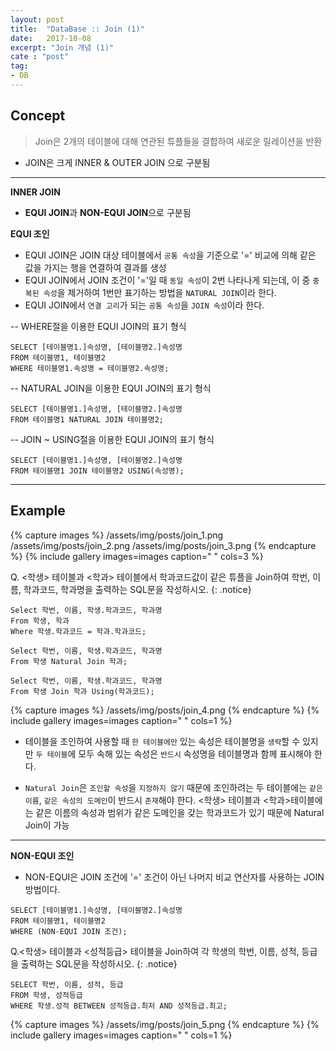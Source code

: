 ```yaml
---
layout: post
title:  "DataBase :: Join (1)"
date:   2017-10-08
excerpt: "Join 개념 (1)"
cate : "post"
tag:
- DB
---
```


## Concept

> Join은 2개의 테이블에 대해 연관된 튜플들을 결합하여 새로운 릴레이션을 반환

* JOIN은 크게 INNER & OUTER JOIN 으로 구분됨 

---

**INNER JOIN**

* **EQUI JOIN**과 **NON-EQUI JOIN**으로 구분됨 

**EQUI 조인**
* EQUI JOIN은 JOIN 대상 테이블에서 `공통 속성`을 기준으로 '=' 비교에 의해 같은 값을 가지는 행을 연결하여 결과를 생성
* EQUI JOIN에서 JOIN 조건이 '='일 때 `동일 속성`이 2번 나타나게 되는데, 이 중 `중복된 속성`을 제거하여 1번만 표기하는 방법을  `NATURAL JOIN`이라 한다.
* EQUI JOIN에서 `연결 고리`가 되는 `공통 속성`을 `JOIN 속성`이라 한다.


-- WHERE절을 이용한 EQUI JOIN의 표기 형식
 ```
SELECT [테이블명1.]속성명, [테이블명2.]속성명
FROM 테이블명1, 테이블명2
WHERE 테이블명1.속성명 = 테이블명2.속성명;
```    


-- NATURAL JOIN을 이용한 EQUI JOIN의 표기 형식
```
SELECT [테이블명1.]속성명, [테이블명2.]속성명
FROM 테이블명1 NATURAL JOIN 테이블명2;
```    

-- JOIN ~ USING절을 이용한 EQUI JOIN의 표기 형식
```
SELECT [테이블명1.]속성명, [테이블명2.]속성명
FROM 테이블명1 JOIN 테이블명2 USING(속성명);
```    
---

## Example

{% capture images %}
    /assets/img/posts/join_1.png
    /assets/img/posts/join_2.png
    /assets/img/posts/join_3.png 
{% endcapture %}
{% include gallery images=images caption=" " cols=3 %}

 Q. <학생> 테이블과 <학과> 테이블에서 학과코드값이 같은 튜플을 Join하여 학번, 이름, 학과코드, 학과명을 출력하는 SQL문을 작성하시오.
{: .notice}


```    
Select 학번, 이름, 학생.학과코드, 학과명
From 학생, 학과
Where 학생.학과코드 = 학과.학과코드;
```    

```    
Select 학번, 이름, 학생.학과코드, 학과명
From 학생 Natural Join 학과;
```    

```    
Select 학번, 이름, 학생.학과코드, 학과명
From 학생 Join 학과 Using(학과코드);
```    

{% capture images %}
    /assets/img/posts/join_4.png
{% endcapture %}
{% include gallery images=images caption=" " cols=1 %}

* 테이블을 조인하여 사용할 때 `한 테이블에만` 있는 속성은 테이블명을 `생략`할 수 있지만 `두 테이블`에 모두 속해 있는 속성은 `반드시` 속성명을 테이블명과 함께 표시해야 한다.

* `Natural Join`은 `조인할 속성`을 `지정하지 않기` 때문에 조인하려는 두 테이블에는 `같은 이름`, `같은 속성의 도메인`이 반드시 `존재`해야 한다. <학생> 테이블과 <학과>테이블에는 같은 이름의 속성과 범위가 같은 도메인을 갖는 학과코드가 있기 때문에 Natural Join이 가능


---

 **NON-EQUI 조인**

* NON-EQUI은 JOIN 조건에 '=' 조건이 아닌 나머지 비교 연산자를 사용하는 JOIN 방법이다.

```
SELECT [테이블명1.]속성명, [테이블명2.]속성명
FROM 테이블명1, 테이블명2
WHERE (NON-EQUI JOIN 조건);
```    

Q.<학생> 테이블과 <성적등급> 테이블을 Join하여 각 학생의 학번, 이름, 성적, 등급을 출력하는 SQL문을 작성하시오.
{: .notice}

```
SELECT 학번, 이름, 성적, 등급
FROM 학생, 성적등급
WHERE 학생.성적 BETWEEN 성적등급.최저 AND 성적등급.최고;
```    

{% capture images %}
    /assets/img/posts/join_5.png
{% endcapture %}
{% include gallery images=images caption=" " cols=1 %}

